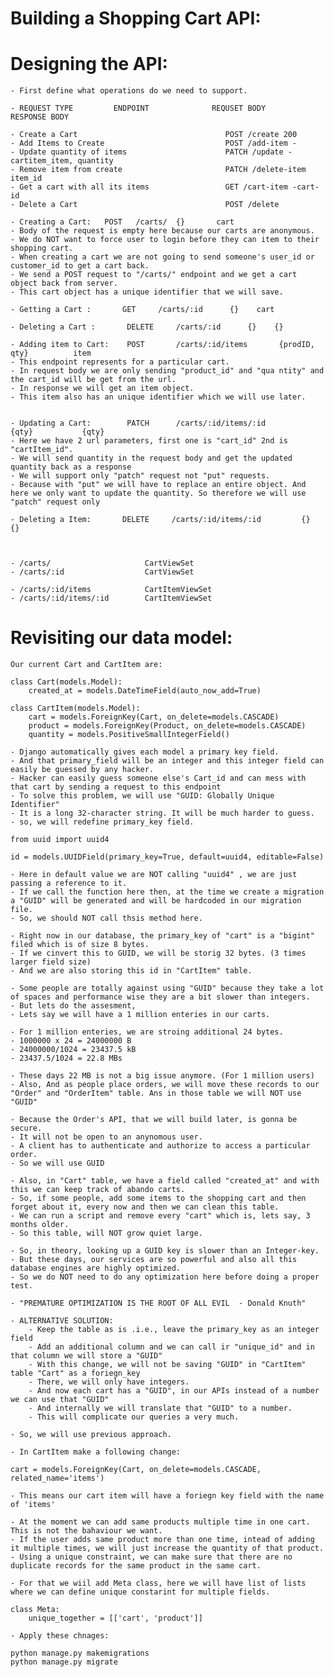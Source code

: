 # Building a Shopping Cart API:

# Designing the API:
	- First define what operations do we need to support.

	- REQUEST TYPE         ENDPOINT              REQUSET BODY            RESPONSE BODY
	
	- Create a Cart                                 POST /create 200
	- Add Items to Create							POST /add-item -  
	- Update quantity of items						PATCH /update -cartitem_item, quantity
	- Remove item from create						PATCH /delete-item  item_id
	- Get a cart with all its items					GET /cart-item -cart-id
	- Delete a Cart 								POST /delete

	- Creating a Cart:   POST   /carts/  {}       cart
	- Body of the request is empty here because our carts are anonymous.
	- We do NOT want to force user to login before they can item to their shopping cart.
	- When creating a cart we are not going to send someone's user_id or customer_id to get a cart back.
	- We send a POST request to "/carts/" endpoint and we get a cart object back from server.
	- This cart object has a unique identifier that we will save.

	- Getting a Cart :       GET     /carts/:id      {}    cart

	- Deleting a Cart :       DELETE     /carts/:id      {}    {}

	- Adding item to Cart:    POST       /carts/:id/items       {prodID, qty}          item
	- This endpoint represents for a particular cart. 
	- In request body we are only sending "product_id" and "qua ntity" and the cart_id will be get from the url.
	- In response we will get an item object.
	- This item also has an unique identifier which we will use later.


	- Updating a Cart:        PATCH      /carts/:id/items/:id         {qty}           {qty}
	- Here we have 2 url parameters, first one is "cart_id" 2nd is "cartItem_id".
	- We will send quantity in the request body and get the updated quantity back as a response
	- We will support only "patch" request not "put" requests.
	- Because with "put" we will have to replace an entire object. And here we only want to update the quantity. So therefore we will use "patch" request only
	
	- Deleting a Item:       DELETE     /carts/:id/items/:id         {}           {}



	- /carts/                     CartViewSet
	- /carts/:id                  CartViewSet
 
	- /carts/:id/items            CartItemViewSet
	- /carts/:id/items/:id        CartItemViewSet



# Revisiting our data model:
	Our current Cart and CartItem are:

	class Cart(models.Model):
    	created_at = models.DateTimeField(auto_now_add=True)

	class CartItem(models.Model):
    	cart = models.ForeignKey(Cart, on_delete=models.CASCADE)
    	product = models.ForeignKey(Product, on_delete=models.CASCADE)
    	quantity = models.PositiveSmallIntegerField()

    - Django automatically gives each model a primary key field.
    - And that primary_field will be an integer and this integer field can easily be guessed by any hacker.
    - Hacker can easily guess someone else's Cart_id and can mess with that cart by sending a request to this endpoint
    - To solve this problem, we will use "GUID: Globally Unique Identifier"
    - It is a long 32-character string. It will be much harder to guess.
    - so, we will redefine primary_key field.

    from uuid import uuid4

    id = models.UUIDField(primary_key=True, default=uuid4, editable=False)

    - Here in default value we are NOT calling "uuid4" , we are just passing a reference to it.
    - If we call the function here then, at the time we create a migration a "GUID" will be generated and will be hardcoded in our migration file.
    - So, we should NOT call thsis method here.

    - Right now in our database, the primary_key of "cart" is a "bigint" filed which is of size 8 bytes.
    - If we cinvert this to GUID, we will be storig 32 bytes. (3 times larger field size)
    - And we are also storing this id in "CartItem" table.

    - Some people are totally against using "GUID" because they take a lot of spaces and performance wise they are a bit slower than integers.
    - But lets do the assesment,
    - Lets say we will have a 1 million enteries in our carts.
    
    - For 1 million enteries, we are stroing additional 24 bytes.
    - 1000000 x 24 = 24000000 B
    - 24000000/1024 = 23437.5 kB
    - 23437.5/1024 = 22.8 MBs

    - These days 22 MB is not a big issue anymore. (For 1 million users)
    - Also, And as people place orders, we will move these records to our "Order" and "OrderItem" table. Ans in those table we will NOT use "GUID"
    
    - Because the Order's API, that we will build later, is gonna be secure.
    - It will not be open to an anynomous user.
    - A client has to authenticate and authorize to access a particular order.
    - So we will use GUID

    - Also, in "Cart" table, we have a field called "created_at" and with this we can keep track of abando carts.
    - So, if some people, add some items to the shopping cart and then forget about it, every now and then we can clean this table.
    - We can run a script and remove every "cart" which is, lets say, 3 months older.
    - So this table, will NOT grow quiet large.

    - So, in theory, looking up a GUID key is slower than an Integer-key.
    - But these days, our services are so powerful and also all this database engines are highly optimized.
    - So we do NOT need to do any optimization here before doing a proper test.

    - "PREMATURE OPTIMIZATION IS THE ROOT OF ALL EVIL  - Donald Knuth"

    - ALTERNATIVE SOLUTION:
    	- Keep the table as is .i.e., leave the primary_key as an integer field
    	- Add an additional column and we can call ir "unique_id" and in that column we will store a "GUID"
    	- With this change, we will not be saving "GUID" in "CartItem" table "Cart" as a foriegn_key
    	- There, we will only have integers.
    	- And now each cart has a "GUID", in our APIs instead of a number we can use that "GUID"
    	- And internally we will translate that "GUID" to a number.
    	- This will complicate our queries a very much.

    - So, we will use previous approach.

    - In CartItem make a following change:

    cart = models.ForeignKey(Cart, on_delete=models.CASCADE, related_name='items')

    - This means our cart item will have a foriegn key field with the name of 'items'

	- At the moment we can add same products multiple time in one cart. This is not the bahaviour we want.
	- If the user adds same product more than one time, intead of adding it multiple times, we will just increase the quantity of that product.
	- Using a unique constraint, we can make sure that there are no duplicate records for the same product in the same cart.

	- For that we wiil add Meta class, here we will have list of lists where we can define unique constarint for multiple fields.

	class Meta:
        unique_together = [['cart', 'product']]

    - Apply these chnages:

    python manage.py makemigrations
    python manage.py migrate


